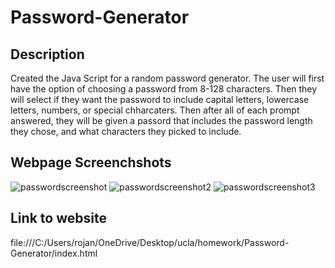 # Password-Generator
## Description
Created the Java Script for a random password generator. The user will first have the option of choosing a password from 8-128 characters. Then they will select if they want the password to include capital letters, lowercase letters, numbers, or special chharcaters. Then after all of each prompt answered, they will be given a passord that includes the password length they chose, and what characters they picked to include.
## Webpage Screenchshots 
![passwordscreenshot](https://user-images.githubusercontent.com/117341197/205116195-8a0b4d6c-cc81-4d96-b207-243b6fb3e825.PNG)
![passwordscreenshot2](https://user-images.githubusercontent.com/117341197/205116220-393de354-3d8f-4f93-ad74-a6db5dfb29de.PNG)
![passwordscreenshot3](https://user-images.githubusercontent.com/117341197/205116235-6163b42d-8c1b-4b1d-abaa-d7a0a2fed64f.PNG)
## Link to website 
file:///C:/Users/rojan/OneDrive/Desktop/ucla/homework/Password-Generator/index.html
